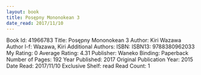 ```yaml
---
layout: book
title: Posępny Mononokean 3
date_read: 2017/11/10
---
```


Book Id: 41966783
Title: Posępny Mononokean 3
Author: Kiri Wazawa
Author l-f: Wazawa, Kiri
Additional Authors: 
ISBN: 
ISBN13: 9788380962033
My Rating: 0
Average Rating: 4.31
Publisher: Waneko
Binding: Paperback
Number of Pages: 192
Year Published: 2017
Original Publication Year: 2015
Date Read: 2017/11/10
Exclusive Shelf: read
Read Count: 1

